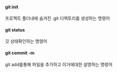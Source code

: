#### git init

프로젝트 폴더내에 숨겨진 .git 디렉토리를 생성하는 명령어

#### git status

깃 상태확인하는 명령어

#### git commit -m

git add를통해 파일을 추가하고 이거에대한 설명하는 명령어
